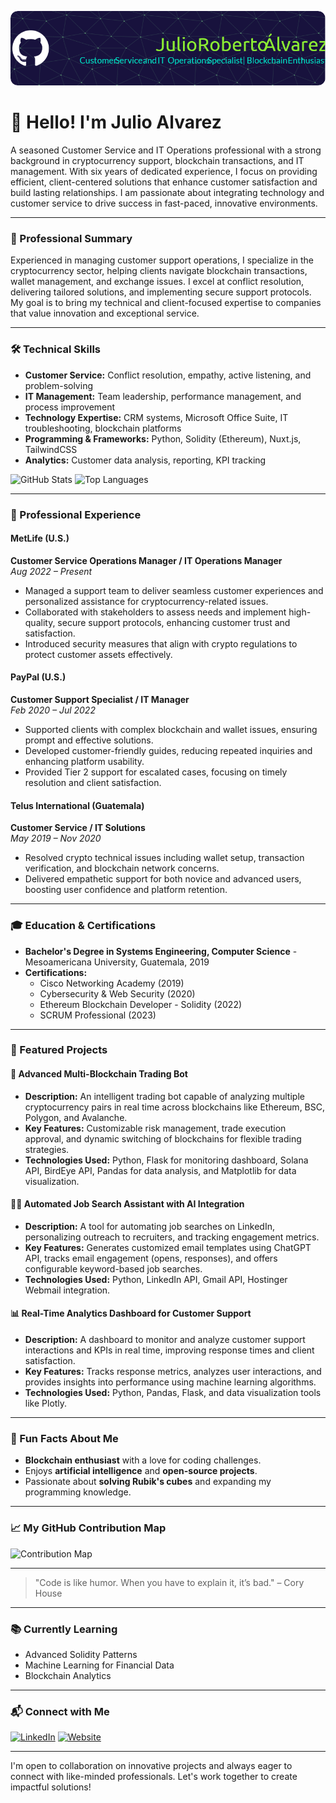 ![Welcome Banner](https://github.com/juliorobertoalvarez/juliorobertoalvarez/blob/main/github-header-image.png)

# 👋 Hello! I'm Julio Alvarez

A seasoned Customer Service and IT Operations professional with a strong background in cryptocurrency support, blockchain transactions, and IT management. With six years of dedicated experience, I focus on providing efficient, client-centered solutions that enhance customer satisfaction and build lasting relationships. I am passionate about integrating technology and customer service to drive success in fast-paced, innovative environments.

---

### 🌟 Professional Summary

Experienced in managing customer support operations, I specialize in the cryptocurrency sector, helping clients navigate blockchain transactions, wallet management, and exchange issues. I excel at conflict resolution, delivering tailored solutions, and implementing secure support protocols. My goal is to bring my technical and client-focused expertise to companies that value innovation and exceptional service.

---

### 🛠️ Technical Skills

- **Customer Service:** Conflict resolution, empathy, active listening, and problem-solving
- **IT Management:** Team leadership, performance management, and process improvement
- **Technology Expertise:** CRM systems, Microsoft Office Suite, IT troubleshooting, blockchain platforms
- **Programming & Frameworks:** Python, Solidity (Ethereum), Nuxt.js, TailwindCSS
- **Analytics:** Customer data analysis, reporting, KPI tracking

![GitHub Stats](https://github-readme-stats.vercel.app/api?username=juliorobertoalvarez&show_icons=true&theme=radical)
![Top Languages](https://github-readme-stats.vercel.app/api/top-langs/?username=juliorobertoalvarez&layout=compact&theme=radical)

---

### 💼 Professional Experience

#### **MetLife (U.S.)**
**Customer Service Operations Manager / IT Operations Manager**  
*Aug 2022 – Present*
- Managed a support team to deliver seamless customer experiences and personalized assistance for cryptocurrency-related issues.
- Collaborated with stakeholders to assess needs and implement high-quality, secure support protocols, enhancing customer trust and satisfaction.
- Introduced security measures that align with crypto regulations to protect customer assets effectively.

#### **PayPal (U.S.)**
**Customer Support Specialist / IT Manager**  
*Feb 2020 – Jul 2022*
- Supported clients with complex blockchain and wallet issues, ensuring prompt and effective solutions.
- Developed customer-friendly guides, reducing repeated inquiries and enhancing platform usability.
- Provided Tier 2 support for escalated cases, focusing on timely resolution and client satisfaction.

#### **Telus International (Guatemala)**
**Customer Service / IT Solutions**  
*May 2019 – Nov 2020*
- Resolved crypto technical issues including wallet setup, transaction verification, and blockchain network concerns.
- Delivered empathetic support for both novice and advanced users, boosting user confidence and platform retention.

---

### 🎓 Education & Certifications

- **Bachelor's Degree in Systems Engineering, Computer Science** - Mesoamericana University, Guatemala, 2019
- **Certifications:**
  - Cisco Networking Academy (2019)
  - Cybersecurity & Web Security (2020)
  - Ethereum Blockchain Developer - Solidity (2022)
  - SCRUM Professional (2023)

---

### 🚀 Featured Projects

#### 🤖 **Advanced Multi-Blockchain Trading Bot**
- **Description:** An intelligent trading bot capable of analyzing multiple cryptocurrency pairs in real time across blockchains like Ethereum, BSC, Polygon, and Avalanche.
- **Key Features:** Customizable risk management, trade execution approval, and dynamic switching of blockchains for flexible trading strategies.
- **Technologies Used:** Python, Flask for monitoring dashboard, Solana API, BirdEye API, Pandas for data analysis, and Matplotlib for data visualization.

#### 🧑‍💼 **Automated Job Search Assistant with AI Integration**
- **Description:** A tool for automating job searches on LinkedIn, personalizing outreach to recruiters, and tracking engagement metrics.
- **Key Features:** Generates customized email templates using ChatGPT API, tracks email engagement (opens, responses), and offers configurable keyword-based job searches.
- **Technologies Used:** Python, LinkedIn API, Gmail API, Hostinger Webmail integration.

#### 📊 **Real-Time Analytics Dashboard for Customer Support**
- **Description:** A dashboard to monitor and analyze customer support interactions and KPIs in real time, improving response times and client satisfaction.
- **Key Features:** Tracks response metrics, analyzes user interactions, and provides insights into performance using machine learning algorithms.
- **Technologies Used:** Python, Pandas, Flask, and data visualization tools like Plotly.

---

### 🎉 Fun Facts About Me
- **Blockchain enthusiast** with a love for coding challenges.
- Enjoys **artificial intelligence** and **open-source projects**.
- Passionate about **solving Rubik's cubes** and expanding my programming knowledge.

---

### 📈 My GitHub Contribution Map
![Contribution Map](https://github-readme-streak-stats.herokuapp.com/?user=juliorobertoalvarez&theme=radical)

---

> "Code is like humor. When you have to explain it, it’s bad." – Cory House

---

### 📚 Currently Learning
- Advanced Solidity Patterns
- Machine Learning for Financial Data
- Blockchain Analytics

---

### 📬 Connect with Me
[![LinkedIn](https://img.shields.io/badge/LinkedIn-Profile-blue?style=flat&logo=linkedin)](https://www.linkedin.com/in/juliorobertoalvarez)
[![Website](https://img.shields.io/badge/Portfolio-Website-green?style=flat&logo=google-chrome)](https://jrobertalva.com)

---

I'm open to collaboration on innovative projects and always eager to connect with like-minded professionals. Let's work together to create impactful solutions!
